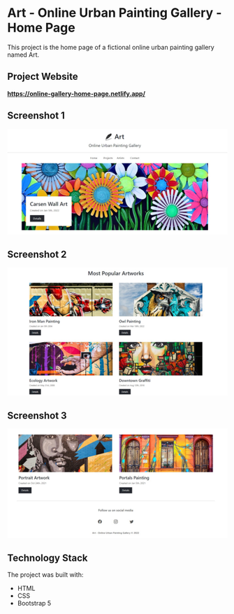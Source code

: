 # Art - Online Urban Painting Gallery - Home Page

This project is the home page of a fictional online urban painting gallery named Art. 

## Project Website

**https://online-gallery-home-page.netlify.app/**

## Screenshot 1

![Screenshot](Screenshot_1.jpg)

## Screenshot 2

![Screenshot](Screenshot_2.jpg)

## Screenshot 3

![Screenshot](Screenshot_3.jpg)

## Technology Stack

The project was built with:

+ HTML
+ CSS
+ Bootstrap 5
